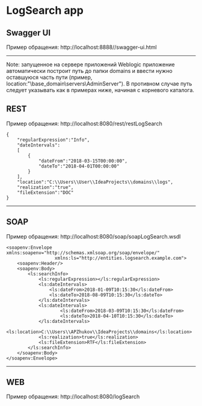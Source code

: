 # LogSearch app

## Swagger UI
Пример обращения: http://localhost:8888//swagger-ui.html
***
Note: запущенное на сервере приложений Weblogic приложение автоматически построит путь до папки domains и ввести нужно оставшуюся 
часть пути (пример, location:"\\base_domain\\servers\\AdminServer"). В противном случае путь следует указывать как в примерах ниже,
начиная с корневого каталога.  
## REST
Пример обращения: http://localhost:8080/rest/restLogSearch  
```
{
	"regularExpression":"Info",
	"dateIntervals":
	[
		{
			"dateFrom":"2018-03-15T00:00:00",
			"dateTo":"2018-04-01T00:00:00"
		}
	],
	"location":"C:\\Users\\User\\IdeaProjects\\domains\\logs",
	"realization":"true",
	"fileExtension":"DOC"
}
```
***
## SOAP
Пример обращения: http://localhost:8080/soap/soapLogSearch.wsdl<br>
```
<soapenv:Envelope xmlns:soapenv="http://schemas.xmlsoap.org/soap/envelope/"
                  xmlns:ls="http://entities.logsearch.example.com">
    <soapenv:Header/>
    <soapenv:Body>
        <ls:searchInfo>
            <ls:regularExpression></ls:regularExpression>
            <ls:dateIntervals>
                <ls:dateFrom>2018-01-09T10:15:30</ls:dateFrom>
                <ls:dateTo>2018-08-09T10:15:30</ls:dateTo>
            </ls:dateIntervals>
            <ls:dateIntervals>
                	<ls:dateFrom>2018-03-09T10:15:30</ls:dateFrom>
                	<ls:dateTo>2018-04-10T10:15:30</ls:dateTo>
            </ls:dateIntervals>
            <ls:location>C:\\Users\\APZhukov\\IdeaProjects\\domains</ls:location>
            <ls:realization>true</ls:realization>
            <ls:fileExtension>RTF</ls:fileExtension>
        </ls:searchInfo>
    </soapenv:Body>
</soapenv:Envelope>
```
***
## WEB
Пример обращения: http://localhost:8080/logSearch
